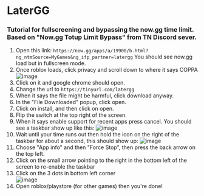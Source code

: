 # LaterGG
### Tutorial for fullscreening and bypassing the now.gg time limit. Based on "Now.gg Totup Limit Bypass" from TN Discord sever.

1. Open this link: `https://now.gg/apps/a/19900/b.html?ng_ntmSource=MyGames&ng_ifp_partner=latergg` You should see now.gg load but in fullscreen mode.
2. Once roblox loads, click privacy and scroll down to where it says COPPA<br>
![image](https://github.com/user-attachments/assets/b0df53a8-2b8e-4808-b2a6-2cb713b3780c)
4. Click on it and google chrome should open.
5. Change the url to `https://tinyurl.com/latergg`
6. When it says the file might be harmful, click download anyway.
7. In the "File Downloaded" popup, click open.
8. Click on install, and then click on open.
9. Flip the switch at the top right of the screen.
10. When it says enable support for recent apps press cancel. You should see a taskbar show up like this:
![image](https://github.com/user-attachments/assets/ed596014-85c0-492b-9f62-3ff024e0906f)
11. Wait until your time runs out then hold the icon on the right of the taskbar for about a second, this should show up:
![image](https://github.com/user-attachments/assets/87ac1eab-dc0d-47be-985f-faa6da27f3af)
12. Choose "App info" and then "Force Stop", then press the back arrow on the top left.
13. Click on the small arrow pointing to the right in the bottom left of the screen to re-enable the taskbar
14. Click on the 3 dots in bottom left corner<br>
![image](https://github.com/user-attachments/assets/7bb09fc3-4e5f-4921-8251-a83077ae41a9)
15. Open roblox/playstore (for other games) then you're done!
